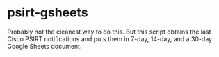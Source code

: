 # psirt-gsheets

Probably not the cleanest way to do this. But this script obtains the last Cisco PSIRT notifications and puts them in 7-day, 14-day, and a 30-day Google Sheets document.
